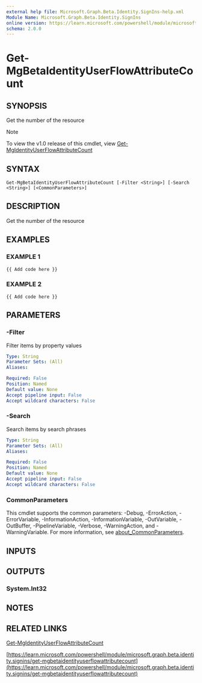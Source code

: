 ```yaml
---
external help file: Microsoft.Graph.Beta.Identity.SignIns-help.xml
Module Name: Microsoft.Graph.Beta.Identity.SignIns
online version: https://learn.microsoft.com/powershell/module/microsoft.graph.beta.identity.signins/get-mgbetaidentityuserflowattributecount
schema: 2.0.0
---
```


# Get-MgBetaIdentityUserFlowAttributeCount

## SYNOPSIS
Get the number of the resource

> [!NOTE]
> To view the v1.0 release of this cmdlet, view [Get-MgIdentityUserFlowAttributeCount](/powershell/module/Microsoft.Graph.Identity.SignIns/Get-MgIdentityUserFlowAttributeCount?view=graph-powershell-1.0)

## SYNTAX

```
Get-MgBetaIdentityUserFlowAttributeCount [-Filter <String>] [-Search <String>] [<CommonParameters>]
```

## DESCRIPTION
Get the number of the resource

## EXAMPLES

### EXAMPLE 1
```
{{ Add code here }}
```

### EXAMPLE 2
```
{{ Add code here }}
```

## PARAMETERS

### -Filter
Filter items by property values

```yaml
Type: String
Parameter Sets: (All)
Aliases:

Required: False
Position: Named
Default value: None
Accept pipeline input: False
Accept wildcard characters: False
```

### -Search
Search items by search phrases

```yaml
Type: String
Parameter Sets: (All)
Aliases:

Required: False
Position: Named
Default value: None
Accept pipeline input: False
Accept wildcard characters: False
```

### CommonParameters
This cmdlet supports the common parameters: -Debug, -ErrorAction, -ErrorVariable, -InformationAction, -InformationVariable, -OutVariable, -OutBuffer, -PipelineVariable, -Verbose, -WarningAction, and -WarningVariable. For more information, see [about_CommonParameters](http://go.microsoft.com/fwlink/?LinkID=113216).

## INPUTS

## OUTPUTS

### System.Int32
## NOTES

## RELATED LINKS
[Get-MgIdentityUserFlowAttributeCount](/powershell/module/Microsoft.Graph.Identity.SignIns/Get-MgIdentityUserFlowAttributeCount?view=graph-powershell-1.0)

[https://learn.microsoft.com/powershell/module/microsoft.graph.beta.identity.signins/get-mgbetaidentityuserflowattributecount](https://learn.microsoft.com/powershell/module/microsoft.graph.beta.identity.signins/get-mgbetaidentityuserflowattributecount)

